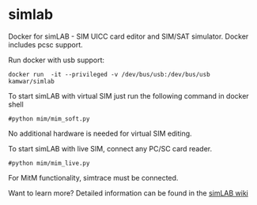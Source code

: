 # simlab
Docker for simLAB - SIM UICC card editor and SIM/SAT simulator.
Docker includes pcsc support.

Run docker with usb support:
```
docker run  -it --privileged -v /dev/bus/usb:/dev/bus/usb kamwar/simlab
```

To start simLAB with virtual SIM just run the following command in docker shell
```
#python mim/mim_soft.py
```
No additional hardware is needed for virtual SIM editing.

To start simLAB with live SIM, connect any PC/SC card reader.
```
#python mim/mim_live.py
```

For MitM functionality, simtrace must be connected.

Want to learn more? Detailed information can be found in the [simLAB wiki](https://github.com/kamwar/simLAB/wiki)
